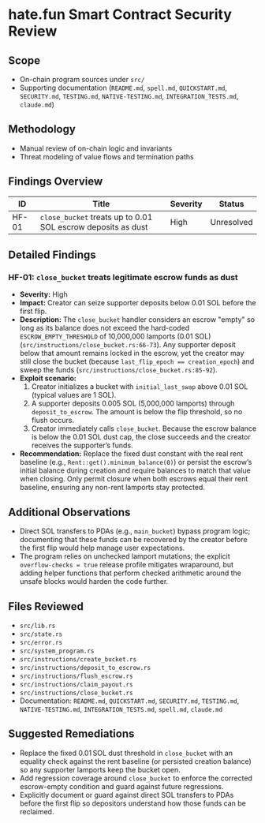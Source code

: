 # hate.fun Smart Contract Security Review

## Scope
- On-chain program sources under `src/`
- Supporting documentation (`README.md`, `spell.md`, `QUICKSTART.md`, `SECURITY.md`, `TESTING.md`, `NATIVE-TESTING.md`, `INTEGRATION_TESTS.md`, `claude.md`)

## Methodology
- Manual review of on-chain logic and invariants
- Threat modeling of value flows and termination paths

## Findings Overview

| ID | Title | Severity | Status |
|----|-------|----------|--------|
| HF-01 | `close_bucket` treats up to 0.01 SOL escrow deposits as dust | High | Unresolved |

## Detailed Findings

### HF-01: `close_bucket` treats legitimate escrow funds as dust
- **Severity:** High
- **Impact:** Creator can seize supporter deposits below 0.01 SOL before the first flip.
- **Description:** The `close_bucket` handler considers an escrow "empty" so long as its balance does not exceed the hard-coded `ESCROW_EMPTY_THRESHOLD` of 10,000,000 lamports (0.01 SOL) (`src/instructions/close_bucket.rs:66-73`). Any supporter deposit below that amount remains locked in the escrow, yet the creator may still close the bucket (because `last_flip_epoch == creation_epoch`) and sweep the funds (`src/instructions/close_bucket.rs:85-92`).
- **Exploit scenario:**
  1. Creator initializes a bucket with `initial_last_swap` above 0.01 SOL (typical values are 1 SOL).
  2. A supporter deposits 0.005 SOL (5,000,000 lamports) through `deposit_to_escrow`. The amount is below the flip threshold, so no flush occurs.
  3. Creator immediately calls `close_bucket`. Because the escrow balance is below the 0.01 SOL dust cap, the close succeeds and the creator receives the supporter’s funds.
- **Recommendation:** Replace the fixed dust constant with the real rent baseline (e.g., `Rent::get().minimum_balance(0)`) or persist the escrow’s initial balance during creation and require balances to match that value when closing. Only permit closure when both escrows equal their rent baseline, ensuring any non-rent lamports stay protected.

## Additional Observations
- Direct SOL transfers to PDAs (e.g., `main_bucket`) bypass program logic; documenting that these funds can be recovered by the creator before the first flip would help manage user expectations.
- The program relies on unchecked lamport mutations; the explicit `overflow-checks = true` release profile mitigates wraparound, but adding helper functions that perform checked arithmetic around the unsafe blocks would harden the code further.

## Files Reviewed
- `src/lib.rs`
- `src/state.rs`
- `src/error.rs`
- `src/system_program.rs`
- `src/instructions/create_bucket.rs`
- `src/instructions/deposit_to_escrow.rs`
- `src/instructions/flush_escrow.rs`
- `src/instructions/claim_payout.rs`
- `src/instructions/close_bucket.rs`
- Documentation: `README.md`, `QUICKSTART.md`, `SECURITY.md`, `TESTING.md`, `NATIVE-TESTING.md`, `INTEGRATION_TESTS.md`, `spell.md`, `claude.md`

## Suggested Remediations
- Replace the fixed 0.01 SOL dust threshold in `close_bucket` with an equality check against the rent baseline (or persisted creation balance) so any supporter lamports keep the bucket open.
- Add regression coverage around `close_bucket` to enforce the corrected escrow-empty condition and guard against future regressions.
- Explicitly document or guard against direct SOL transfers to PDAs before the first flip so depositors understand how those funds can be reclaimed.
